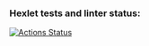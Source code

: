 ### Hexlet tests and linter status:
[![Actions Status](https://github.com/Zakir0000/layout-designer-project-lvl2/workflows/hexlet-check/badge.svg)](https://github.com/Zakir0000/layout-designer-project-lvl2/actions)